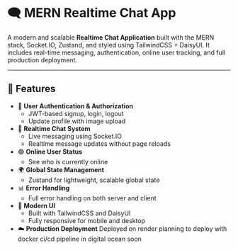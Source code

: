 # 🗨️ MERN Realtime Chat App

A modern and scalable **Realtime Chat Application** built with the MERN stack, Socket.IO, Zustand, and styled using TailwindCSS + DaisyUI. It includes real-time messaging, authentication, online user tracking, and full production deployment.

---

## 🚀 Features

- 🔐 **User Authentication & Authorization**
  - JWT-based signup, login, logout
  - Update profile with image upload
- 💬 **Realtime Chat System**
  - Live messaging using Socket.IO
  - Realtime message updates without page reloads
- 🟢 **Online User Status**
  - See who is currently online
- 🌍 **Global State Management**
  - Zustand for lightweight, scalable global state
- 📊 **Error Handling**
  - Full error handling on both server and client
- 🎨 **Modern UI**
  - Built with TailwindCSS and DaisyUI
  - Fully responsive for mobile and desktop
- ☁️ **Production Deployment**
  Deployed on render 
  planning to deploy with docker ci/cd pipeline in digital ocean soon

